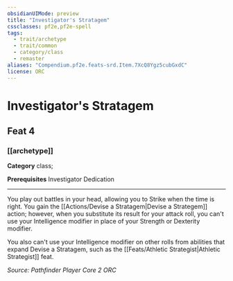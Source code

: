 ```yaml
---
obsidianUIMode: preview
title: "Investigator's Stratagem"
cssclasses: pf2e,pf2e-spell
tags:
  - trait/archetype
  - trait/common
  - category/class
  - remaster
aliases: "Compendium.pf2e.feats-srd.Item.7XcQ8Ygz5cubGxdC"
license: ORC
---
```

# Investigator's Stratagem
## Feat 4
### [[archetype]]

**Category** class; 



**Prerequisites** Investigator Dedication
* * *
You play out battles in your head, allowing you to Strike when the time is right. You gain the [[Actions/Devise a Stratagem|Devise a Strategem]] action; however, when you substitute its result for your attack roll, you can't use your Intelligence modifier in place of your Strength or Dexterity modifier.

You also can't use your Intelligence modifier on other rolls from abilities that expand Devise a Stratagem, such as the [[Feats/Athletic Strategist|Athletic Strategist]] feat.

*Source: Pathfinder Player Core 2*
*ORC*